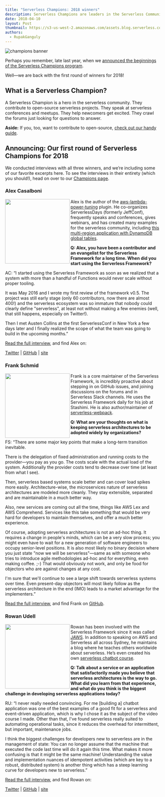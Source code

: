 ```yaml
---
title: "Serverless Champions: 2018 winners"
description: Serverless Champions are leaders in the Serverless Community. Meet our 2018 community heroes.
date: 2018-04-10
layout: Post
thumbnail: https://s3-us-west-2.amazonaws.com/assets.blog.serverless.com/champions/champion_logo_square.png
authors:
  - RupakGanguly
---
```


![champions banner](https://s3-us-west-2.amazonaws.com/assets.site.serverless.com/images/champions/champions_banner.jpg)

Perhaps you remember, late last year, when we [announced the beginnings of the Serverless Champions program](https://serverless.com/blog/announcing-first-cohort-serverless-champions-2017/).

Well—we are back with the first round of winners for 2018!

## What is a Serverless Champion?

A Serverless Champion is a hero in the serverless community. They contribute to open-source serverless projects. They speak at serverless conferences and meetups. They help newcomers get excited. They crawl the forums just looking for questions to answer.

**Aside:** If you, too, want to contribute to open-source, [check out our handy guide](https://serverless.com/blog/how-contribute-to-serverless-open-source/).

## Announcing: Our first round of Serverless Champions for 2018

We conducted interviews with all three winners, and we’re including some of our favorite excerpts here. To see the interviews in their entirety (which you should!), head on over to our [Champions page](https://serverless.com/community/champions/).

### Alex Casalboni

<img align="left" src="https://s3-us-west-2.amazonaws.com/assets.site.serverless.com/images/champions/2018/alex-casalboni.jpg" width="210px">

Alex is the author of the [aws-lambda-power-tuning](https://github.com/alexcasalboni/aws-lambda-power-tuning) plugin. He co-organizes ServerlessDays (formerly JeffConf), frequently speaks and conferences, gives webinars, and has created many examples for the serverless community, including [this multi-region application with DynamoDB global tables](https://serverless.com/blog/build-multiregion-multimaster-application-dynamodb-global-tables/).

**Q: Alex, you have been a contributor and an evangelist for the Serverless Framework for a long time. When did you start using the Serverless Framework?**

AC: “I started using the Serverless Framework as soon as we realized that a system with more than a handful of Functions would never scale without proper tooling.

It was May 2016 and I wrote my first review of the framework v0.5. The project was still early stage (only 60 contributors, now there are almost 400!) and the serverless ecosystem was so immature that nobody could clearly define "serverless", at least not without making a few enemies (well, that still happens, especially on Twitter!).

Then I met Austen Collins at the first ServerlessConf in New York a few days later and I finally realized the scope of what the team was going to build in the upcoming months.”

[Read the full interview](https://serverless.com/community/champions/alex-casalboni/), and find Alex on:

[Twitter](https://twitter.com/alex_casalboni) | [GitHub](https://github.com/alexcasalboni) | [site](https://blog.alexcasalboni.com/)

### Frank Schmid

<img align="left" src="https://s3-us-west-2.amazonaws.com/assets.site.serverless.com/images/champions/2018/frank-schmid.jpg" width="210px">

Frank is a core maintainer of the Serverless Framework, is incredibly proactive about stepping in on GitHub issues, and joining discussions on the forums and in Serverless Slack channels. He uses the Serverless Framework daily for his job at Stashimi. He is also author/maintainer of [serverless-webpack](https://github.com/serverless-heaven/serverless-webpack).

**Q: What are your thoughts on what is keeping serverless architectures to be adopted widely by organizations?**

FS: “There are some major key points that make a long-term transition inevitable.

There is the delegation of fixed administration and running costs to the provider—you pay as you go. The costs scale with the actual load of the system. Additionally the provider costs tend to decrease over time (at least from what I see).

Then, serverless based systems scale better and can cover load spikes more easily. Architecture-wise, the microservices nature of serverless architectures are modeled more cleanly. They stay extensible, separated and are maintainable in a much better way.

Also, new services are coming out all the time, things like AWS Lex and AWS Comprehend. Services like this take something that would be very hard for developers to maintain themselves, and offer a much better experience.

Of course, adopting serverless architectures is not an ad-hoc thing. It requires a change in people's minds, which can be a very slow process; you might even have to wait for a new generation of software engineers to occupy senior-level positions. It is also most likely no binary decision where you just state "now we will be serverless"—same as with someone who tries to introduce agile methodologies ad-hoc and for everything, even making coffee. ;-) That would obviously not work, and only be food for objectors who are against changes at any cost.

I'm sure that we'll continue to see a large shift towards serverless systems over time. Even present-day objectors will most likely follow as the serverless architecture in the end (IMO) leads to a market advantage for the implementers.”

[Read the full interview](https://serverless.com/community/champions/frank-schmid/), and find Frank on [GitHub](https://github.com/HyperBrain).

### Rowan Udell

<img align="left" src="https://s3-us-west-2.amazonaws.com/assets.site.serverless.com/images/champions/2018/rowan-udell.jpg" width="210px">

Rowan has been involved with the Serverless Framework since it was called [JAWS](https://vimeo.com/141138561). In addition to speaking on AWS and Serverless all across Sydney, he maintains a blog where he teaches others worldwide about serverless. He’s even created his own [serverless chatbot course](http://blog.rowanudell.com/the-serverless-framework-build-a-chatbot/).

**Q: Talk about a service or an application that satisfactorily made you believe that serverless architectures is the way to go. What did you learn from that experience, and what do you think is the biggest challenge in developing serverless applications today?**

RU: “I never really needed convincing. For me [building a] chatbot application was one of the best examples of a good fit for a serverless and event-driven application, which is why I chose it as the subject of the video course I made. Other than that, I've found serverless really suited to automating operational tasks, since it reduces the overhead for intermittent, but important, maintenance jobs.

I think the biggest challenges for developers new to serverless are in the management of state: You can no longer assume that the machine that executed the code last time will do it again this time. What makes it more confusing is that it might be the same machine! Understanding the value and implementation nuances of idempotent activities (which are key to a robust, distributed system) is another thing which has a steep learning curve for developers new to serverless.”

[Read the full interview](https://serverless.com/community/champions/rowan-udell/), and find Rowan on:

[Twitter](https://twitter.com/elrowan) | [GitHub](https://github.com/rowanu) | [site](http://blog.rowanudell.com/)

